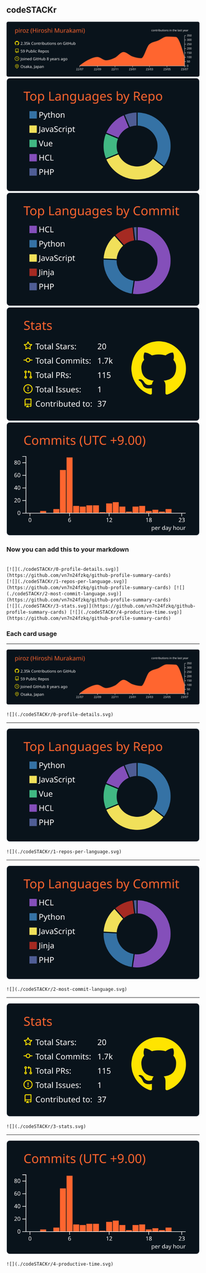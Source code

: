 ## codeSTACKr

[![](./0-profile-details.svg)](https://github.com/vn7n24fzkq/github-profile-summary-cards)
[![](./1-repos-per-language.svg)](https://github.com/vn7n24fzkq/github-profile-summary-cards) [![](./2-most-commit-language.svg)](https://github.com/vn7n24fzkq/github-profile-summary-cards)
[![](./3-stats.svg)](https://github.com/vn7n24fzkq/github-profile-summary-cards) [![](./4-productive-time.svg)](https://github.com/vn7n24fzkq/github-profile-summary-cards)
### Now you can add this to your markdown
```

[![](./codeSTACKr/0-profile-details.svg)](https://github.com/vn7n24fzkq/github-profile-summary-cards)
[![](./codeSTACKr/1-repos-per-language.svg)](https://github.com/vn7n24fzkq/github-profile-summary-cards) [![](./codeSTACKr/2-most-commit-language.svg)](https://github.com/vn7n24fzkq/github-profile-summary-cards)
[![](./codeSTACKr/3-stats.svg)](https://github.com/vn7n24fzkq/github-profile-summary-cards) [![](./codeSTACKr/4-productive-time.svg)](https://github.com/vn7n24fzkq/github-profile-summary-cards)

```

### Each card usage
---

![](./0-profile-details.svg)

```
![](./codeSTACKr/0-profile-details.svg)
```

    

---

![](./1-repos-per-language.svg)

```
![](./codeSTACKr/1-repos-per-language.svg)
```

    

---

![](./2-most-commit-language.svg)

```
![](./codeSTACKr/2-most-commit-language.svg)
```

    

---

![](./3-stats.svg)

```
![](./codeSTACKr/3-stats.svg)
```

    

---

![](./4-productive-time.svg)

```
![](./codeSTACKr/4-productive-time.svg)
```

    
